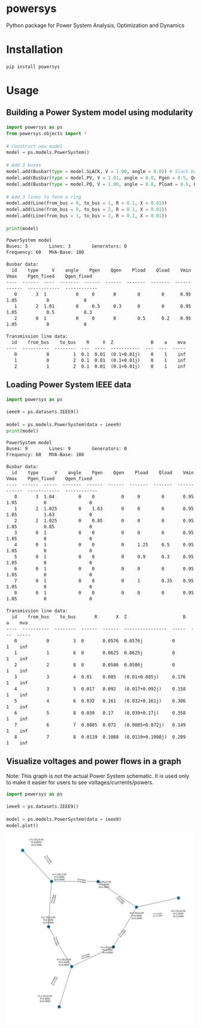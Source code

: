 # powersys
Python package for Power System Analysis, Optimization and Dynamics

# Installation
```pip install powersys```

# Usage
## Building a Power System model using modularity
```python
import powersys as ps
from powersys.objects import *

# Construct new model
model = ps.models.PowerSystem()

# Add 3 buses
model.add(Busbar(type = model.SLACK, V = 1.00, angle = 0.0)) # Slack bus
model.add(Busbar(type = model.PV, V = 1.01, angle = 0.0, Pgen = 0.5, Qgen = 0.3)) # PV
model.add(Busbar(type = model.PQ, V = 1.00, angle = 0.0, Pload = 0.5, Qload = 0.2)) # PQ

# Add 3 lines to form a ring
model.add(Line(from_bus = 0, to_bus = 1, R = 0.1, X = 0.01))
model.add(Line(from_bus = 0, to_bus = 2, R = 0.1, X = 0.01))
model.add(Line(from_bus = 1, to_bus = 2, R = 0.1, X = 0.01))

print(model)
```

```console
PowerSystem model
Buses: 3        Lines: 3        Generators: 0
Frequency: 60   MVA-Base: 100

Busbar data:
  id    type     V    angle    Pgen    Qgen    Pload    Qload    Vmin    Vmax    Pgen_fixed    Qgen_fixed
----  ------  ----  -------  ------  ------  -------  -------  ------  ------  ------------  ------------
   0       3  1           0     0       0        0        0      0.95    1.05           0             0
   1       2  1.01        0     0.5     0.3      0        0      0.95    1.05           0.5           0.3
   2       0  1           0     0       0        0.5      0.2    0.95    1.05           0             0

Transmission line data:
  id    from_bus    to_bus    R     X  Z              B    a    mva
----  ----------  --------  ---  ----  -----------  ---  ---  -----
   0           0         1  0.1  0.01  (0.1+0.01j)    0    1    inf
   1           0         2  0.1  0.01  (0.1+0.01j)    0    1    inf
   2           1         2  0.1  0.01  (0.1+0.01j)    0    1    inf
```

## Loading Power System IEEE data
```python
import powersys as ps

ieee9 = ps.datasets.IEEE9()

model = ps.models.PowerSystem(data = ieee9)
print(model)
```

```console
PowerSystem model
Buses: 9        Lines: 9        Generators: 0
Frequency: 60   MVA-Base: 100

Busbar data:
  id    type      V    angle    Pgen    Qgen    Pload    Qload    Vmin    Vmax    Pgen_fixed    Qgen_fixed
----  ------  -----  -------  ------  ------  -------  -------  ------  ------  ------------  ------------
   0       3  1.04         0    0          0     0        0       0.95    1.05          0                0
   1       2  1.025        0    1.63       0     0        0       0.95    1.05          1.63             0
   2       2  1.025        0    0.85       0     0        0       0.95    1.05          0.85             0
   3       0  1            0    0          0     0        0       0.95    1.05          0                0
   4       0  1            0    0          0     1.25     0.5     0.95    1.05          0                0
   5       0  1            0    0          0     0.9      0.3     0.95    1.05          0                0
   6       0  1            0    0          0     0        0       0.95    1.05          0                0
   7       0  1            0    0          0     1        0.35    0.95    1.05          0                0
   8       0  1            0    0          0     0        0       0.95    1.05          0                0

Transmission line data:
  id    from_bus    to_bus       R       X  Z                     B    a    mva
----  ----------  --------  ------  ------  ----------------  -----  ---  -----
   0           0         3  0       0.0576  0.0576j           0        1    inf
   1           1         6  0       0.0625  0.0625j           0        1    inf
   2           2         8  0       0.0586  0.0586j           0        1    inf
   3           3         4  0.01    0.085   (0.01+0.085j)     0.176    1    inf
   4           3         5  0.017   0.092   (0.017+0.092j)    0.158    1    inf
   5           4         6  0.032   0.161   (0.032+0.161j)    0.306    1    inf
   6           5         8  0.039   0.17    (0.039+0.17j)     0.358    1    inf
   7           6         7  0.0085  0.072   (0.0085+0.072j)   0.149    1    inf
   8           7         8  0.0119  0.1008  (0.0119+0.1008j)  0.209    1    inf
```

## Visualize voltages and power flows in a graph
Note: This graph is not the actual Power System schematic. It is used only to make it easier for users to see voltages/currents/powers.

```python
import powersys as ps

ieee9 = ps.datasets.IEEE9()

model = ps.models.PowerSystem(data = ieee9)
model.plot()
```

![plot](./assets/ieee9_graph.png)